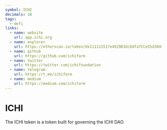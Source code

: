 ```yaml
---
symbol: ICHI
decimals: 18
tags:
  - defi
links:
  - name: website
    url: app.ichi.org
  - name: explorer
    url: https://etherscan.io/token/0x111111517e4929D3dcbdfa7CCe55d30d4B6BC4d6
  - name: github
    url: https://github.com/ichifarm
  - name: twitter
    url: https://twitter.com/ichifoundation
  - name: telegram
    url: https://t.me/ichifarm
  - name: medium
    url: https://medium.com/ichifarm
---
```


# ICHI

The ICHI token is a token built for governing the ICHI DAO.

